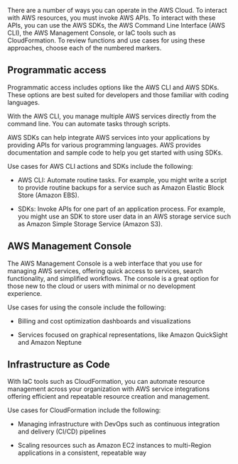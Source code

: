 There are a number of ways you can operate in the AWS Cloud. To interact with AWS resources, you must invoke AWS APIs. To interact with these APIs, you can use the AWS SDKs, the AWS Command Line Interface (AWS CLI), the AWS Management Console, or IaC tools such as CloudFormation. To review functions and use cases for using these approaches, choose each of the numbered markers.


## Programmatic access

Programmatic access includes options like the AWS CLI and AWS SDKs. These options are best suited for developers and those familiar with coding languages.

With the AWS CLI, you manage multiple AWS services directly from the command line. You can automate tasks through scripts.

AWS SDKs can help integrate AWS services into your applications by providing APIs for various programming languages. AWS provides documentation and sample code to help you get started with using SDKs.

Use cases for AWS CLI actions and SDKs include the following:

- AWS CLI: Automate routine tasks. For example, you might write a script to provide routine backups for a service such as Amazon Elastic Block Store (Amazon EBS).
    
- SDKs: Invoke APIs for one part of an application process. For example, you might use an SDK to store user data in an AWS storage service such as Amazon Simple Storage Service (Amazon S3).



## AWS Management Console

The AWS Management Console is a web interface that you use for managing AWS services, offering quick access to services, search functionality, and simplified workflows. The console is a great option for those new to the cloud or users with minimal or no development experience.

Use cases for using the console include the following:

- Billing and cost optimization dashboards and visualizations
    
- Services focused on graphical representations, like Amazon QuickSight and Amazon Neptune



## Infrastructure as Code

With IaC tools such as CloudFormation, you can automate resource management across your organization with AWS service integrations offering efficient and repeatable resource creation and management.

Use cases for CloudFormation include the following:

- Managing infrastructure with DevOps such as continuous integration and delivery (CI/CD) pipelines
    
- Scaling resources such as Amazon EC2 instances to multi-Region applications in a consistent, repeatable way